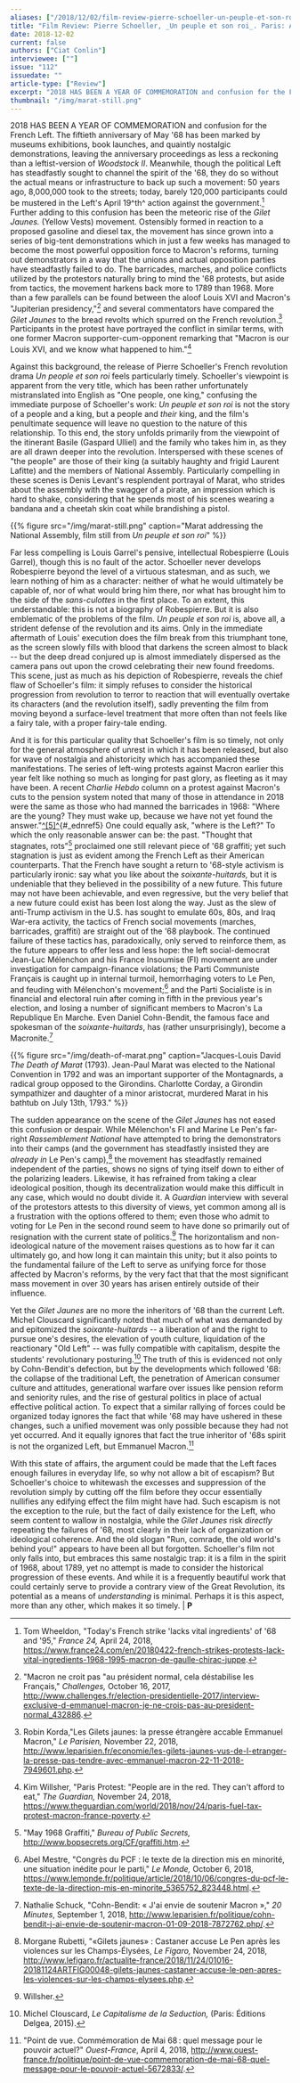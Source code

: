 ```yaml
---
aliases: ["/2018/12/02/film-review-pierre-schoeller-un-peuple-et-son-roi-paris-archipel-35-2018"]
title: "Film Review: Pierre Schoeller, _Un peuple et son roi_. Paris: Archipel 35, 2018."
date: 2018-12-02
current: false
authors: ["Ciat Conlin"]
interviewee: [""]
issue: "112"
issuedate: ""
article-type: ["Review"]
excerpt: "2018 HAS BEEN A YEAR OF COMMEMORATION and confusion for the French Left. The fiftieth anniversary of May '68 has been marked by museums exhibitions, book launches, and quaintly nostalgic demonstrations, leaving the anniversary proceedings as less a reckoning than a leftist-version of Woodstock II."
thumbnail: "/img/marat-still.png"
---
```


2018 HAS BEEN A YEAR OF COMMEMORATION and confusion for the French Left. The fiftieth anniversary of May '68 has been marked by museums exhibitions, book launches, and quaintly nostalgic demonstrations, leaving the anniversary proceedings as less a reckoning than a leftist-version of *Woodstock II*. Meanwhile, though the political Left has steadfastly sought to channel the spirit of the '68, they do so without the actual means or infrastructure to back up such a movement: 50 years ago, 8,000,000 took to the streets; today, barely 120,000 participants could be mustered in the Left's April 19^th^ action against the government.[^1] Further adding to this confusion has been the meteoric rise of the *Gilet Jaunes.* (Yellow Vests) movement. Ostensibly formed in reaction to a proposed gasoline and diesel tax, the movement has since grown into a series of big-tent demonstrations which in just a few weeks has managed to become the most powerful opposition force to Macron's reforms, turning out demonstrators in a way that the unions and actual opposition parties have steadfastly failed to do. The barricades, marches, and police conflicts utilized by the protestors naturally bring to mind the '68 protests, but aside from tactics, the movement harkens back more to 1789 than 1968. More than a few parallels can be found between the aloof Louis XVI and Macron's "Jupiterian presidency,"[^2] and several commentators have compared the *Gilet Jaunes* to the bread revolts which spurred on the French revolution.[^3] Participants in the protest have portrayed the conflict in similar terms, with one former Macron supporter-cum-opponent remarking that "Macron is our Louis XVI, and we know what happened to him."[^4]

Against this background, the release of Pierre Schoeller's French revolution drama *Un people et son roi* feels particularly timely. Schoeller's viewpoint is apparent from the very title, which has been rather unfortunately mistranslated into English as "One people, one king," confusing the immediate purpose of Schoeller's work: *Un peuple et son roi* is not the story of a people and a king, but a people and *their* king, and the film's penultimate sequence will leave no question to the nature of this relationship. To this end, the story unfolds primarily from the viewpoint of the itinerant Basile (Gaspard Ulliel) and the family who takes him in, as they are all drawn deeper into the revolution. Interspersed with these scenes of "the people" are those of their king (a suitably haughty and frigid Laurent Lafitte) and the members of National Assembly. Particularly compelling in these scenes is Denis Levant's resplendent portrayal of Marat, who strides about the assembly with the swagger of a pirate, an impression which is hard to shake, considering that he spends most of his scenes wearing a bandana and a cheetah skin coat while brandishing a pistol.

{{% figure src="/img/marat-still.png" caption="Marat addressing the National Assembly, film still from *Un peuple et son roi*" %}}

Far less compelling is Louis Garrel's pensive, intellectual Robespierre (Louis Garrel), though this is no fault of the actor. Schoeller never develops Robespierre beyond the level of a virtuous statesman, and as such, we learn nothing of him as a character: neither of what he would ultimately be capable of, nor of what would bring him there, nor what has brought him to the side of the *sans-culottes* in the first place. To an extent, this understandable: this is not a biography of Robespierre. But it is also emblematic of the problems of the film. *Un peuple et son roi* is, above all, a strident defense of the revolution and its aims. Only in the immediate aftermath of Louis' execution does the film break from this triumphant tone, as the screen slowly fills with blood that darkens the screen almost to black -- but the deep dread conjured up is almost immediately dispersed as the camera pans out upon the crowd celebrating their new found freedoms. This scene, just as much as his depiction of Robespierre, reveals the chief flaw of Schoeller's film: it simply refuses to consider the historical progression from revolution to terror to reaction that will eventually overtake its characters (and the revolution itself), sadly preventing the film from moving beyond a surface-level treatment that more often than not feels like a fairy tale, with a proper fairy-tale ending.

And it is for this particular quality that Schoeller's film is so timely, not only for the general atmosphere of unrest in which it has been released, but also for wave of nostalgia and ahistoricity which has accompanied these manifestations. The series of left-wing protests against Macron earlier this year felt like nothing so much as longing for past glory, as fleeting as it may have been. A recent *Charlie Hebdo* column on a protest against Macron's cuts to the pension system noted that many of those in attendance in 2018 were the same as those who had manned the barricades in 1968: "Where are the young? They must wake up, because we have not yet found the answer."[^[5]^](#_edn5){#_ednref5} One could equally ask, "where is the Left?" To which the only reasonable answer can be: the past. "Thought that stagnates, rots"[^6] proclaimed one still relevant piece of '68 graffiti; yet such stagnation is just as evident among the French Left as their American counterparts. That the French have sought a return to '68-style activism is particularly ironic: say what you like about the *soixante-huitards,* but it is undeniable that they believed in the possibility of a new future. This future may not have been achievable, and even regressive, but the very belief that a new future could exist has been lost along the way. Just as the slew of anti-Trump activism in the U.S. has sought to emulate 60s, 80s, and Iraq War-era activity, the tactics of French social movements (marches, barricades, graffiti) are straight out of the '68 playbook. The continued failure of these tactics has, paradoxically, only served to reinforce them, as the future appears to offer less and less hope: the left social-democrat Jean-Luc Mélenchon and his France Insoumise (FI) movement are under investigation for campaign-finance violations; the Parti Communiste Français is caught up in internal turmoil, hemorrhaging voters to Le Pen, and feuding with Mélenchon's movement;[^7] and the Parti Socialiste is in financial and electoral ruin after coming in fifth in the previous year's election, and losing a number of significant members to Macron's La Republique En Marche. Even Daniel Cohn-Bendit, the famous face and spokesman of the *soixante-huitards*, has (rather unsurprisingly), become a Macronite.[^8]

{{% figure src="/img/death-of-marat.png" caption="Jacques-Louis David *The Death of Marat* (1793). Jean-Paul Marat was elected to the National Convention in 1792 and was an important supporter of the Montagnards, a radical group opposed to the Girondins. Charlotte Corday, a Girondin sympathizer and daughter of a minor aristocrat, murdered Marat in his bathtub on July 13th, 1793." %}}

The sudden appearance on the scene of the *Gilet Jaunes* has not eased this confusion or despair. While Mélenchon's FI and Marine Le Pen's far-right *Rassemblement National* have attempted to bring the demonstrators into their camps (and the government has steadfastly insisted they are *already in* Le Pen's camp),[^9] the movement has steadfastly remained independent of the parties, shows no signs of tying itself down to either of the polarizing leaders. Likewise, it has refrained from taking a clear ideological position, though its decentralization would make this difficult in any case, which would no doubt divide it. A *Guardian* interview with several of the protestors attests to this diversity of views, yet common among all is a frustration with the options offered to them; even those who admit to voting for Le Pen in the second round seem to have done so primarily out of resignation with the current state of politics.[^10] The horizontalism and non-ideological nature of the movement raises questions as to how far it can ultimately go, and how long it can maintain this unity; but it also points to the fundamental failure of the Left to serve as unifying force for those affected by Macron's reforms, by the very fact that that the most significant mass movement in over 30 years has arisen entirely outside of their influence.

Yet the *Gilet Jaunes* are no more the inheritors of '68 than the current Left. Michel Clouscard significantly noted that much of what was demanded by and epitomized the *soixante-huitards* -- a liberation of and the right to pursue one's desires, the elevation of youth culture, liquidation of the reactionary "Old Left" -- was fully compatible with capitalism, despite the students' revolutionary posturing.[^11] The truth of this is evidenced not only by Cohn-Bendit's defection, but by the developments which followed '68: the collapse of the traditional Left, the penetration of American consumer culture and attitudes, generational warfare over issues like pension reform and seniority rules, and the rise of gestural politics in place of actual effective political action. To expect that a similar rallying of forces could be organized today ignores the fact that while '68 may have ushered in these changes, such a unified movement was only possible because they had not yet occurred. And it equally ignores that fact the true inheritor of '68s spirit is not the organized Left, but Emmanuel Macron.[^12]

With this state of affairs, the argument could be made that the Left faces enough failures in everyday life, so why not allow a bit of escapism? But Schoeller's choice to whitewash the excesses and suppression of the revolution simply by cutting off the film before they occur essentially nullifies any edifying effect the film might have had. Such escapism is not the exception to the rule, but the fact of daily existence for the Left, who seem content to wallow in nostalgia, while the *Gilet Jaunes* risk *directly* repeating the failures of '68, most clearly in their lack of organization or ideological coherence. And the old slogan "Run, comrade, the old world's behind you!" appears to have been all but forgotten. Schoeller's film not only falls into, but embraces this same nostalgic trap: it is a film in the spirit of 1968, about 1789, yet no attempt is made to consider the historical progression of these events. And while it is a frequently beautiful work that could certainly serve to provide a contrary view of the Great Revolution, its potential as a means of *understanding* is minimal. Perhaps it is this aspect, more than any other, which makes it so timely. | **P**

[^1]: Tom Wheeldon, "Today's French strike 'lacks vital ingredients' of '68 and '95," *France 24,* April 24, 2018, <https://www.france24.com/en/20180422-french-strikes-protests-lack-vital-ingredients-1968-1995-macron-de-gaulle-chirac-juppe>.

[^2]: "Macron ne croit pas "au président normal, cela déstabilise les Français," *Challenges,* October 16, 2017, <http://www.challenges.fr/election-presidentielle-2017/interview-exclusive-d-emmanuel-macron-je-ne-crois-pas-au-president-normal_432886>.

[^3]: Robin Korda,"Les Gilets jaunes: la presse étrangère accable Emmanuel Macron," *Le Parisien,* November 22, 2018, <http://www.leparisien.fr/economie/les-gilets-jaunes-vus-de-l-etranger-la-presse-pas-tendre-avec-emmanuel-macron-22-11-2018-7949601.php>.

[^4]: Kim Willsher, "Paris Protest: "People are in the red. They can't afford to eat," *The Guardian,* November 24, 2018, <https://www.theguardian.com/world/2018/nov/24/paris-fuel-tax-protest-macron-france-poverty>.

[^5]: Riss, "Un pays riche de ses vieux," *Charlie Hebdo*, October 24, 2018, <https://charliehebdo.fr/edito/un-pays-riche-de-ses-vieux/>.

[^6]: "May 1968 Graffiti," *Bureau of Public Secrets,* <http://www.bopsecrets.org/CF/graffiti.htm>.

[^7]: Abel Mestre, "Congrès du PCF : le texte de la direction mis en minorité, une situation inédite pour le parti," *Le Monde,* October 6, 2018, <https://www.lemonde.fr/politique/article/2018/10/06/congres-du-pcf-le-texte-de-la-direction-mis-en-minorite_5365752_823448.html>.

[^8]: Nathalie Schuck, "Cohn-Bendit: « J'ai envie de soutenir Macron »," *20 Minutes*, September 1, 2018, <http://www.leparisien.fr/politique/cohn-bendit-j-ai-envie-de-soutenir-macron-01-09-2018-7872762.php/>.

[^9]: Morgane Rubetti, "«Gilets jaunes» : Castaner accuse Le Pen après les violences sur les Champs-Élysées, *Le Figaro,* November 24, 2018, <http://www.lefigaro.fr/actualite-france/2018/11/24/01016-20181124ARTFIG00048-gilets-jaunes-castaner-accuse-le-pen-apres-les-violences-sur-les-champs-elysees.php>.

[^10]: Willsher.

[^11]:Michel Clouscard, *Le Capitalisme de la Seduction,* (Paris: Éditions Delgea, 2015).

[^12]: "Point de vue. Commémoration de Mai 68 : quel message pour le pouvoir actuel?" *Ouest-France*, April 4, 2018, <http://www.ouest-france.fr/politique/point-de-vue-commemoration-de-mai-68-quel-message-pour-le-pouvoir-actuel-5672833/>.
